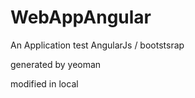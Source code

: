 # WebAppAngular

An Application test AngularJs / bootstsrap

generated by yeoman

modified in local 
